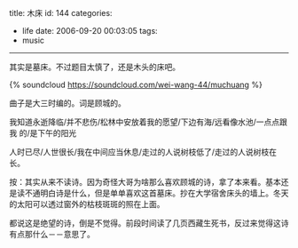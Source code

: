 title: 木床
id: 144
categories:
  - life
date: 2006-09-20 00:03:05
tags:
  - music
---

其实是墓床。不过题目太慎了，还是木头的床吧。

{% soundcloud https://soundcloud.com/wei-wang-44/muchuang %}

曲子是大三时编的。词是顾城的。

我知道永逝降临/并不悲伤/松林中安放着我的愿望/下边有海/远看像水池/一点点跟我
的/是下午的阳光

人时已尽/人世很长/我在中间应当休息/走过的人说树枝低了/走过的人说树枝在长。

按：其实从来不读诗。因为奇怪大哥为啥那么喜欢顾城的诗，拿了本来看。基本还是读不通明白诗是什么，但是单单喜欢这首墓床。抄在大学宿舍床头的墙上。冬天的太阳可以透过窗外的枯枝斑斑的照在上面。

都说这是绝望的诗，倒是不觉得。前段时间读了几页西藏生死书，反过来觉得这诗有点那什么－－意思了。
